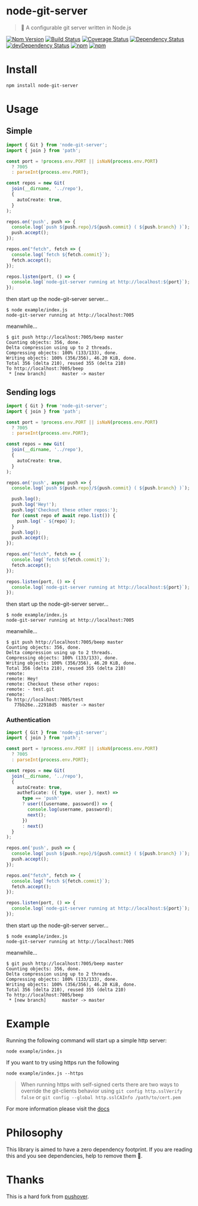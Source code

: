 # node-git-server

> 🎡 A configurable git server written in Node.js

[![Npm Version](https://img.shields.io/npm/v/node-git-server.svg)](https://www.npmjs.com/package/node-git-server)
[![Build Status](https://travis-ci.org/gabrielcsapo/node-git-server.svg?branch=master)](https://travis-ci.org/gabrielcsapo/node-git-server)
[![Coverage Status](https://lcov-server.gabrielcsapo.com/badge/github%2Ecom/gabrielcsapo/node-git-server.svg)](https://lcov-server.gabrielcsapo.com/coverage/github%2Ecom/gabrielcsapo/node-git-server)
[![Dependency Status](https://starbuck.gabrielcsapo.com/badge/github/gabrielcsapo/node-git-server/status.svg)](https://starbuck.gabrielcsapo.com/github/gabrielcsapo/node-git-server)
[![devDependency Status](https://starbuck.gabrielcsapo.com/badge/github/gabrielcsapo/node-git-server/dev-status.svg)](https://starbuck.gabrielcsapo.com/github/gabrielcsapo/node-git-server#info=devDependencies)
[![npm](https://img.shields.io/npm/dt/node-git-server.svg)]()
[![npm](https://img.shields.io/npm/dm/node-git-server.svg)]()

# Install

```
npm install node-git-server
```

# Usage

## Simple

```typescript
import { Git } from 'node-git-server';
import { join } from 'path';

const port = !process.env.PORT || isNaN(process.env.PORT)
  ? 7005
  : parseInt(process.env.PORT);

const repos = new Git(
  join(__dirname, '../repo'),
  {
    autoCreate: true,
  }
);

repos.on('push', push => {
  console.log(`push ${push.repo}/${push.commit} ( ${push.branch} )`);
  push.accept();
});

repos.on("fetch", fetch => {
  console.log(`fetch ${fetch.commit}`);
  fetch.accept();
});

repos.listen(port, () => {
  console.log(`node-git-server running at http://localhost:${port}`);
});
```

then start up the node-git-server server...

```
$ node example/index.js
node-git-server running at http://localhost:7005
```

meanwhile...

```
$ git push http://localhost:7005/beep master
Counting objects: 356, done.
Delta compression using up to 2 threads.
Compressing objects: 100% (133/133), done.
Writing objects: 100% (356/356), 46.20 KiB, done.
Total 356 (delta 210), reused 355 (delta 210)
To http://localhost:7005/beep
 * [new branch]      master -> master
```

## Sending logs

```typescript
import { Git } from 'node-git-server';
import { join } from 'path';

const port = !process.env.PORT || isNaN(process.env.PORT)
  ? 7005
  : parseInt(process.env.PORT);

const repos = new Git(
  join(__dirname, '../repo'),
  {
    autoCreate: true,
  }
);

repos.on('push', async push => {
  console.log(`push ${push.repo}/${push.commit} ( ${push.branch} )`);

  push.log();
  push.log('Hey!');
  push.log('Checkout these other repos:');
  for (const repo of await repo.list()) {
    push.log(`- ${repo}`);
  }
  push.log();
  push.accept();
});

repos.on("fetch", fetch => {
  console.log(`fetch ${fetch.commit}`);
  fetch.accept();
});

repos.listen(port, () => {
  console.log(`node-git-server running at http://localhost:${port}`);
});
```

then start up the node-git-server server...

```
$ node example/index.js
node-git-server running at http://localhost:7005
```

meanwhile...

```
$ git push http://localhost:7005/beep master
Counting objects: 356, done.
Delta compression using up to 2 threads.
Compressing objects: 100% (133/133), done.
Writing objects: 100% (356/356), 46.20 KiB, done.
Total 356 (delta 210), reused 355 (delta 210)
remote:
remote: Hey!
remote: Checkout these other repos:
remote: - test.git
remote:
To http://localhost:7005/test
   77bb26e..22918d5  master -> master
```

### Authentication

```typescript
import { Git } from 'node-git-server';
import { join } from 'path';

const port = !process.env.PORT || isNaN(process.env.PORT)
  ? 7005
  : parseInt(process.env.PORT);

const repos = new Git(
  join(__dirname, '../repo'),
  {
    autoCreate: true,
    autheficate: ({ type, user }, next) =>
      type == 'push'
      ? user(([username, password]) => {
        console.log(username, password);
        next();
      })
      : next()
  }
);

repos.on('push', push => {
  console.log(`push ${push.repo}/${push.commit} ( ${push.branch} )`);
  push.accept();
});

repos.on("fetch", fetch => {
  console.log(`fetch ${fetch.commit}`);
  fetch.accept();
});

repos.listen(port, () => {
  console.log(`node-git-server running at http://localhost:${port}`);
});
```

then start up the node-git-server server...

```
$ node example/index.js
node-git-server running at http://localhost:7005
```

meanwhile...

```
$ git push http://localhost:7005/beep master
Counting objects: 356, done.
Delta compression using up to 2 threads.
Compressing objects: 100% (133/133), done.
Writing objects: 100% (356/356), 46.20 KiB, done.
Total 356 (delta 210), reused 355 (delta 210)
To http://localhost:7005/beep
 * [new branch]      master -> master
```

# Example

Running the following command will start up a simple http server:

```
node example/index.js
```

If you want to try using https run the following

```
node example/index.js --https
```

> When running https with self-signed certs there are two ways to override the git-clients behavior using `git config http.sslVerify false` or `git config --global http.sslCAInfo /path/to/cert.pem`

For more information please visit the [docs](http://www.gabrielcsapo.com/node-git-server/code/index.html)

# Philosophy

This library is aimed to have a zero dependency footprint. If you are reading this and you see dependencies, help to remove them 🐒.

# Thanks

This is a hard fork from [pushover](https://github.com/substack/pushover).
